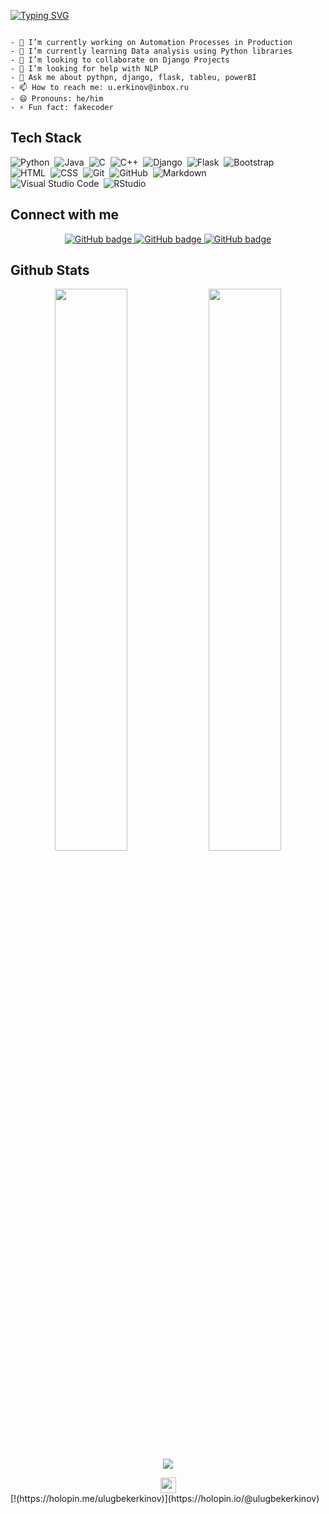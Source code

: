 
[![Typing SVG](https://readme-typing-svg.herokuapp.com?font=Robot-Bold&size=30&color=079309&center=true&vCenter=true&width=900&height=110&lines=Hi+There,+I+am+Ulugbek👋)](https://www.linkedin.com/in/ulugbekerkinov/)
```

- 🔭 I’m currently working on Automation Processes in Production 
- 🌱 I’m currently learning Data analysis using Python libraries
- 👯 I’m looking to collaborate on Django Projects
- 🤔 I’m looking for help with NLP
- 💬 Ask me about pythpn, django, flask, tableu, powerBI
- 📫 How to reach me: u.erkinov@inbox.ru
- 😄 Pronouns: he/him
- ⚡ Fun fact: fakecoder
```
## Tech Stack

![Python](https://img.shields.io/badge/-Python-05122A?style=flat&logo=python)&nbsp;
![Java](https://img.shields.io/badge/-Java-05122A?style=flat&logo=Java&logoColor=FFA518)&nbsp;
![C](https://img.shields.io/badge/-C-05122A?style=flat&logo=C&logoColor=A8B9CC)&nbsp;
![C++](https://img.shields.io/badge/-C++-05122A?style=flat&logo=C%2B%2B&logoColor=00599C)&nbsp;
![Django](https://img.shields.io/badge/-Django-05122A?style=flat&logo=django&logoColor=092E20)&nbsp;
![Flask](https://img.shields.io/badge/-Flask-05122A?style=flat&logo=flask)&nbsp;
![Bootstrap](https://img.shields.io/badge/-Bootstrap-05122A?style=flat&logo=bootstrap&logoColor=563D7C)\
![HTML](https://img.shields.io/badge/-HTML-05122A?style=flat&logo=HTML5)&nbsp;
![CSS](https://img.shields.io/badge/-CSS-05122A?style=flat&logo=CSS3&logoColor=1572B6)&nbsp;
![Git](https://img.shields.io/badge/-Git-05122A?style=flat&logo=git)&nbsp;
![GitHub](https://img.shields.io/badge/-GitHub-05122A?style=flat&logo=github)&nbsp;
![Markdown](https://img.shields.io/badge/-Markdown-05122A?style=flat&logo=markdown)\
![Visual Studio Code](https://img.shields.io/badge/-Visual%20Studio%20Code-05122A?style=flat&logo=visual-studio-code&logoColor=007ACC)&nbsp;
![RStudio](https://img.shields.io/badge/-RStudio-05122A?style=flat&logo=rstudio)&nbsp;



## Connect with me
<p align="center">
 
  <a href="https://t.me/vonikreus">
    <img src="https://img.shields.io/badge/Telegram-2CA5E0?style=for-the-badge&logo=telegram&logoColor=white" alt="GitHub badge" />
  </a>
  <a href="https://github.com/ulugbekerkinov">
    <img src="https://img.shields.io/github/followers/ulugbekerkinov?label=Followers&logo=GitHub&style=for-the-badge" alt="GitHub badge" />
  </a>

  <a href="https://www.linkedin.com/in/ulugbekerkinov/">
    <img src="https://img.shields.io/badge/LinkedIn-%23808080?style=for-the-badge&logo=linkedin" alt="GitHub badge" />
  </a>
 
</p>

## Github Stats
<p align="center">
  <img width="48%" src="https://github-readme-stats.vercel.app/api?username=ulugbekerkinov&show_icons=true&theme=tokyonight" />
  <img width="48%" src="https://github-readme-streak-stats.herokuapp.com/?user=ulugbekerkinov&theme=tokyonight" />
  <img src="https://github-readme-stats.vercel.app/api/top-langs/?username=ulugbekerkinov&theme=tokyonight" align="center" />
</p>

<div align="center">
<img src="https://komarev.com/ghpvc/?username=ulugbekerkinov&&style=flat-square" align="center" height='25px' />
</div>  
[!(https://holopin.me/ulugbekerkinov)](https://holopin.io/@ulugbekerkinov)
